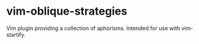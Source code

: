 # vim-oblique-strategies
Vim plugin providing a collection of aphorisms. Intended for use with vim-startify.

